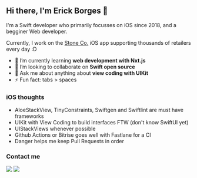 ## Hi there, I'm Erick Borges 👋 

I'm a Swift developer who primarily focusses on iOS since 2018, and a begginer Web developer.

Currently, I work on the [Stone Co.](https://github.com/stone-payments) iOS app supporting thousands of retailers every day :D

- 🌱 I’m currently learning **web development with Nxt.js**
- 👯 I’m looking to collaborate on **Swift open source**
- 💬 Ask me about anything about **view coding with UIKit**
- ⚡ Fun fact: tabs > spaces

### iOS thoughts

- AloeStackView, TinyConstraints, Swiftgen and Swiftlint are must have frameworks
- UIKit with View Coding to build interfaces FTW (don't know SwiftUI yet)
- UIStackViews whenever possible
- Github Actions or Bitrise goes well with Fastlane for a CI
- Danger helps me keep Pull Requests in order

### Contact me

<div>
<a href = "mailto:contato@ericklborges@gmail.com"><img src="https://img.shields.io/badge/Gmail-D14836?style=for-the-badge&logo=gmail&logoColor=white" target="_blank"></a>
<a href="https://www.linkedin.com/in/ericklborges/" target="_blank"><img src="https://img.shields.io/badge/-LinkedIn-%230077B5?style=for-the-badge&logo=linkedin&logoColor=white" target="_blank"></a>   
</div>
